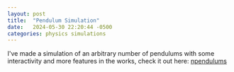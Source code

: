 ```yaml
---
layout: post
title:  "Pendulum Simulation"
date:   2024-05-30 22:20:44 -0500
categories: physics simulations
---
```

I've made a simulation of an arbitrary number of pendulums with some interactivity and more features in the works, check it out
here: [npendulums](https://www.jhmarek.com/npendulums)
